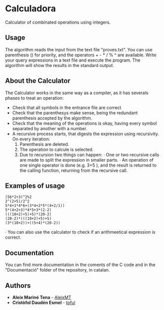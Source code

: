 # Calculadora
Calculator of combinated operations using integers. 

## Usage
The algorithm reads the input from the text file "proves.txt".
You can use parenthesis () for priority, and the operators + - * / % ^ are available.
Write your query expressions in a text file and execute the program.
The algorithm will show the results in the standard output.

## About the Calculator
The Calculator works in the same way as a compiler, as it has severals phases to treat an operation:
* Check that all symbols in the entrance file are correct
* Check that the parenthesys make sense, being the redundant parenthesis accepted by the algorithm.
* Check that the meaning of the operations is okay, having every symbol separated by another with a number.
* A recursive process starts, that digests the expression using recursivity. On every iteration:
  1. Parenthesis are deleted.
  2. The operation to calcule is selected.
  3. Due to recursion two things can happen:
    · One or two recursive calls are made to split the expression in smaller parts.
    · An operation of one single operator is done (e.g. 3+5 ), and the result is returned to the calling function, returning from the recursive call.

## Examples of usage
```
(56*2+3)^2%2
2^(2+5)/2^2
5*4+1*4*6+(3*4+2*5*(4+2/1))
5*(4+2+3)*4*5+3*(2-2)
(((10+2)+5)+5)*(20-2)
(20-2)*(((10+2)+5)+5)
(3*(10+2))+((5+4)*(20-2))
```
· You can also use the calculator to check if an arithmeetical expression is correct.

## Documentation
You can find more documentation in the coments of the C code and in the "Documentació" folder of the repository, in catalan.

## Authors

* **Aleix Mariné Tena** - [AleixMT](https://github.com/AleixMT)
* **Cristòfol Daudén Esmel** - [toful](https://github.com/toful)
